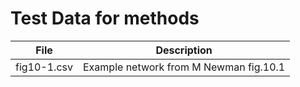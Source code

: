 # Test Data for methods

|File|Description|
|----|-----------|
|fig10-1.csv|Example network from M Newman fig.10.1|
